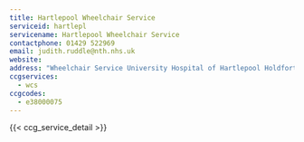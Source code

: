 ```yaml
---
title: Hartlepool Wheelchair Service
serviceid: hartlepl
servicename: Hartlepool Wheelchair Service
contactphone: 01429 522969
email: judith.ruddle@nth.nhs.uk
website: 
address: "Wheelchair Service University Hospital of Hartlepool Holdforth Road  Hartlepool County Durham TS24 9AH"
ccgservices:
  - wcs
ccgcodes:
  - e38000075
---
```


{{< ccg_service_detail >}}
